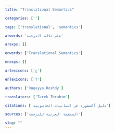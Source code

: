 ```yaml
---
title: "Translational Semantics"

categories: ['']

tags: ['translational', 'semantics']

arwords: 'علم دلالة الترجمة'

arexps: []

enwords: ['Translational Semantics']

enexps: []

arlexicons: ['ع']

enlexicons: ['T']

authors: ['Ruqayya Roshdy']

translators: ['Tarek Ibrahim']

citations: ['دليل أكسفورد في السانيات الحاسوبية']

sources: ['المنظمة العربية للترجمة']

slug: ""
---
```

